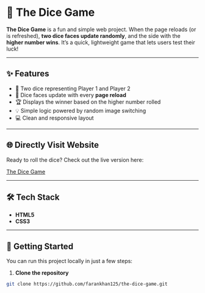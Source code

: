 # 🎲 The Dice Game

**The Dice Game** is a fun and simple web project. When the page reloads (or is refreshed), **two dice faces update randomly**, and the side with the **higher number wins**. It’s a quick, lightweight game that lets users test their luck!

---

## ✨ Features

- 🎯 Two dice representing Player 1 and Player 2
- 🔁 Dice faces update with every **page reload**
- 🏆 Displays the winner based on the higher number rolled
- 💡 Simple logic powered by random image switching
- 💻 Clean and responsive layout

---

## 🌐 Directly Visit Website

Ready to roll the dice? Check out the live version here:

[The Dice Game](https://farankhan125.github.io/The-Dice-Game/)

---

## 🛠️ Tech Stack

- **HTML5**
- **CSS3**

---

## 🚀 Getting Started

You can run this project locally in just a few steps:

1. **Clone the repository**
```bash
git clone https://github.com/farankhan125/the-dice-game.git
